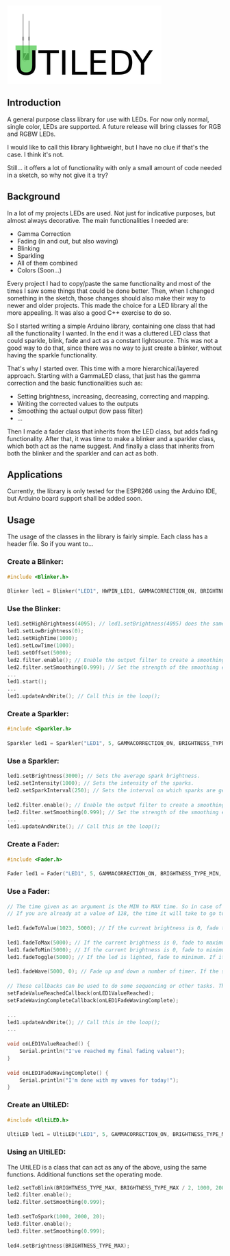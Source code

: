 ![Logo](extras/Graphics/UtiledyLogo.png)
## Introduction

A general purpose class library for use with LEDs.
For now only normal, single color, LEDs are supported.
A future release will bring classes for RGB and RGBW LEDs.

I would like to call this library lightweight, but I have no clue if that's the case. 
I think it's not.

Still... it offers a lot of functionality with only a small amount of code needed in a sketch, so why not give it a try?

## Background

In a lot of my projects LEDs are used. Not just for indicative purposes, but almost always decorative.
The main functionalities I needed are:

* Gamma Correction
* Fading (in and out, but also waving)
* Blinking
* Sparkling
* All of them combined
* Colors (Soon...)

Every project I had to copy/paste the same functionality and most of the times I saw some things that could be done better.
Then, when I changed something in the sketch, those changes should also make their way to newer and older projects.
This made the choice for a LED library all the more appealing. It was also a good C++ exercise to do so. 

So I started writing a simple Arduino library, containing one class that had all the functionality I wanted.
In the end it was a cluttered LED class that could sparkle, blink, fade and act as a constant lightsource.
This was not a good way to do that, since there was no way to just create a blinker, without having the sparkle functionality.

That's why I started over. This time with a more hierarchical/layered approach.
Starting with a GammaLED class, that just has the gamma correction and the basic functionalities such as:

* Setting brightness, increasing, decreasing, correcting and mapping.
* Writing the corrected values to the outputs
* Smoothing the actual output (low pass filter)
* ...

Then I made a fader class that inherits from the LED class, but adds fading functionality.
After that, it was time to make a blinker and a sparkler class, which both act as the name suggest.
And finally a class that inherits from both the blinker and the sparkler and can act as both.

## Applications

Currently, the library is only tested for the ESP8266 using the Arduino IDE, but Arduino board support shall be added soon. 

## Usage

The usage of the classes in the library is fairly simple. Each class has a header file. 
So if you want to...

### Create a Blinker: 
```C
#include <Blinker.h>

Blinker led1 = Blinker("LED1", HWPIN_LED1, GAMMACORRECTION_ON, BRIGHTNESS_TYPE_MIN, BRIGHTNESS_TYPE_MAX);
```
### Use the Blinker:
```C
led1.setHighBrightness(4095); // led1.setBrightness(4095) does the same.
led1.setLowBrightness(0);
led1.setHighTime(1000);
led1.setLowTime(1000);
led1.setOffset(5000);
led2.filter.enable(); // Enable the output filter to create a smoothing effect.
led2.filter.setSmoothing(0.999); // Set the strength of the smoothing effect.
...
led1.start();
...
led1.updateAndWrite(); // Call this in the loop();
```

### Create a Sparkler:
```C
#include <Sparkler.h>

Sparkler led1 = Sparkler("LED1", 5, GAMMACORRECTION_ON, BRIGHTNESS_TYPE_MIN, BRIGHTNESS_TYPE_MAX);
```
### Use a Sparkler:
```C
led1.setBrightness(3000); // Sets the average spark brightness.
led2.setIntensity(1000); // Sets the intensity of the sparks.
led2.setSparkInterval(250); // Sets the interval on which sparks are generated.

led2.filter.enable(); // Enable the output filter to create a smoothing effect.
led2.filter.setSmoothing(0.999); // Set the strength of the smoothing effect.
...
led1.updateAndWrite(); // Call this in the loop();
```

### Create a Fader:
```C
#include <Fader.h>

Fader led1 = Fader("LED1", 5, GAMMACORRECTION_ON, BRIGHTNESS_TYPE_MIN, BRIGHTNESS_TYPE_MAX);
```

### Use a Fader:
```C
// The time given as an argument is the MIN to MAX time. So in case of an 8-bit pwm driver, the time to go from 0 to 255.
// If you are already at a value of 128, the time it will take to go to 255 (difference of 127) is half the time given in the argument.

led1.fadeToValue(1023, 5000); // If the current brightness is 0, fade to a brightness of 1023 within 5000 milliseconds.

led1.fadeToMax(5000); // If the current brightness is 0, fade to maximum brightness within 5000 milliseconds.
led1.fadeToMin(5000); // If the current brightness is 0, fade to minimum brightness within 5000 milliseconds.
led1.fadeToggle(5000); // If the led is lighted, fade to minimum. If it's not, fade to maximum.

led1.fadeWave(5000, 0); // Fade up and down a number of timer. If the second value is 0, it will continue to wave until stopped.

// These callbacks can be used to do some sequencing or other tasks. The function signature needs to be 'void function()'.
setFadeValueReachedCallback(onLED1ValueReached);
setFadeWavingCompleteCallback(onLED1FadeWavingComplete);

...
led1.updateAndWrite(); // Call this in the loop();
...

void onLED1ValueReached() {
	Serial.println("I've reached my final fading value!");
}

void onLED1FadeWavingComplete() {
	Serial.println("I'm done with my waves for today!");
}
```

### Create an UltiLED:

```C
#include <UltiLED.h>

UltiLED led1 = UltiLED("LED1", 5, GAMMACORRECTION_ON, BRIGHTNESS_TYPE_MIN, BRIGHTNESS_TYPE_MAX);
```
### Using an UltiLED:
The UltiLED is a class that can act as any of the above, using the same functions.
Additional functions set the operating mode.

```C
led2.setToBlink(BRIGHTNESS_TYPE_MAX, BRIGHTNESS_TYPE_MAX / 2, 1000, 2000);
led2.filter.enable();
led2.filter.setSmoothing(0.999);

led3.setToSpark(1000, 2000, 20);
led3.filter.enable();
led3.filter.setSmoothing(0.999);

led4.setBrightness(BRIGHTNESS_TYPE_MAX);
```
